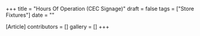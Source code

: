 +++
title = "Hours Of Operation (CEC Signage)"
draft = false
tags = ["Store Fixtures"]
date = ""

[Article]
contributors = []
gallery = []
+++